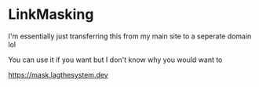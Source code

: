 # LinkMasking

I'm essentially just transferring this from my main site to a seperate domain lol

You can use it if you want but I don't know why you would want to

https://mask.lagthesystem.dev
